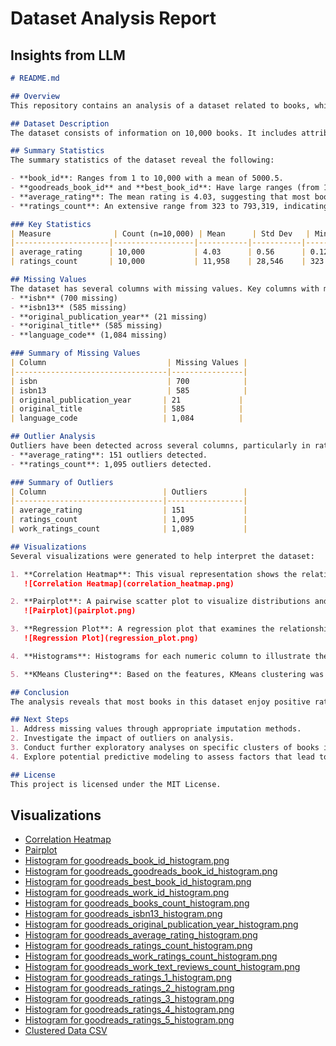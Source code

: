 # Dataset Analysis Report

## Insights from LLM

```markdown
# README.md

## Overview
This repository contains an analysis of a dataset related to books, which includes various characteristics and ratings associated with them. The analysis explores the data's summary statistics, missing values, outliers, and visualizations to provide insights into the relationships and patterns within the dataset.

## Dataset Description
The dataset consists of information on 10,000 books. It includes attributes such as unique IDs, ratings, authors, publication year, and various ratings distributions (1 to 5 star ratings).

## Summary Statistics
The summary statistics of the dataset reveal the following:

- **book_id**: Ranges from 1 to 10,000 with a mean of 5000.5.
- **goodreads_book_id** and **best_book_id**: Have large ranges (from 1 to over 33 million), indicating a diverse set of books.
- **average_rating**: The mean rating is 4.03, suggesting that most books are received positively.
- **ratings_count**: An extensive range from 323 to 793,319, indicating that some books are much more popular than others.

### Key Statistics
| Measure              | Count (n=10,000) | Mean      | Std Dev   | Min       | Max       |
|---------------------|------------------|-----------|-----------|-----------|-----------|
| average_rating      | 10,000           | 4.03      | 0.56      | 0.12      | 5.00      |
| ratings_count       | 10,000           | 11,958    | 28,546    | 323       | 793,319   |

## Missing Values
The dataset has several columns with missing values. Key columns with missing data include:
- **isbn** (700 missing)
- **isbn13** (585 missing)
- **original_publication_year** (21 missing)
- **original_title** (585 missing)
- **language_code** (1,084 missing)

### Summary of Missing Values
| Column                           | Missing Values |
|----------------------------------|----------------|
| isbn                             | 700            |
| isbn13                           | 585            |
| original_publication_year       | 21             |
| original_title                  | 585            |
| language_code                   | 1,084          |

## Outlier Analysis
Outliers have been detected across several columns, particularly in ratings:
- **average_rating**: 151 outliers detected.
- **ratings_count**: 1,095 outliers detected.

### Summary of Outliers
| Column                          | Outliers        |
|---------------------------------|-----------------|
| average_rating                  | 151             |
| ratings_count                   | 1,095           |
| work_ratings_count              | 1,089           |

## Visualizations
Several visualizations were generated to help interpret the dataset:

1. **Correlation Heatmap**: This visual representation shows the relationship between different numerical features in the dataset. 
   ![Correlation Heatmap](correlation_heatmap.png)

2. **Pairplot**: A pairwise scatter plot to visualize distributions and relationships among features.
   ![Pairplot](pairplot.png)

3. **Regression Plot**: A regression plot that examines the relationship between average ratings and the number of ratings.
   ![Regression Plot](regression_plot.png)

4. **Histograms**: Histograms for each numeric column to illustrate the distribution of values across features.

5. **KMeans Clustering**: Based on the features, KMeans clustering was applied to categorize the books. The clustered data is saved as [clustered_data.csv](./clustered_data.csv).

## Conclusion
The analysis reveals that most books in this dataset enjoy positive ratings, though there are significant differences in popularity and potentially in the quality of reviews. Attention should be paid to the missing values and outliers that may affect insights or modeling based on this data. The visualizations provide a clear summary of relationships within the dataset and can be useful in guiding further analysis or predictive modeling.

## Next Steps
1. Address missing values through appropriate imputation methods.
2. Investigate the impact of outliers on analysis.
3. Conduct further exploratory analyses on specific clusters of books identified in the KMeans clustering.
4. Explore potential predictive modeling to assess factors that lead to higher ratings or increased popularity.

## License
This project is licensed under the MIT License.
```


## Visualizations
- [Correlation Heatmap](./goodreads_correlation_heatmap.png)
- [Pairplot](./goodreads_pairplot.png)
- [Histogram for goodreads_book_id_histogram.png](./goodreads_book_id_histogram.png)
- [Histogram for goodreads_goodreads_book_id_histogram.png](./goodreads_goodreads_book_id_histogram.png)
- [Histogram for goodreads_best_book_id_histogram.png](./goodreads_best_book_id_histogram.png)
- [Histogram for goodreads_work_id_histogram.png](./goodreads_work_id_histogram.png)
- [Histogram for goodreads_books_count_histogram.png](./goodreads_books_count_histogram.png)
- [Histogram for goodreads_isbn13_histogram.png](./goodreads_isbn13_histogram.png)
- [Histogram for goodreads_original_publication_year_histogram.png](./goodreads_original_publication_year_histogram.png)
- [Histogram for goodreads_average_rating_histogram.png](./goodreads_average_rating_histogram.png)
- [Histogram for goodreads_ratings_count_histogram.png](./goodreads_ratings_count_histogram.png)
- [Histogram for goodreads_work_ratings_count_histogram.png](./goodreads_work_ratings_count_histogram.png)
- [Histogram for goodreads_work_text_reviews_count_histogram.png](./goodreads_work_text_reviews_count_histogram.png)
- [Histogram for goodreads_ratings_1_histogram.png](./goodreads_ratings_1_histogram.png)
- [Histogram for goodreads_ratings_2_histogram.png](./goodreads_ratings_2_histogram.png)
- [Histogram for goodreads_ratings_3_histogram.png](./goodreads_ratings_3_histogram.png)
- [Histogram for goodreads_ratings_4_histogram.png](./goodreads_ratings_4_histogram.png)
- [Histogram for goodreads_ratings_5_histogram.png](./goodreads_ratings_5_histogram.png)
- [Clustered Data CSV](./goodreads_clustered.csv)
